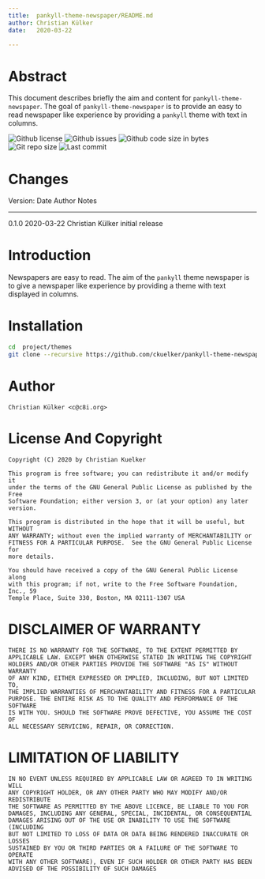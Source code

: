 ```yaml
---
title:  pankyll-theme-newspaper/README.md
author: Christian Külker
date:   2020-03-22

---
```


# Abstract

This document describes briefly the aim and content for
`pankyll-theme-newspaper`. The goal of `pankyll-theme-newspaper` is to provide
an easy to read newspaper like experience by providing a `pankyll` theme with
text in columns.

![Github license](https://img.shields.io/github/license/ckuelker/pankyll-theme-newspaper.svg)
![Github issues](https://img.shields.io/github/issues/ckuelker/pankyll-theme-newspaper.svg?style=popout-square)
![Github code size in bytes](https://img.shields.io/github/languages/code-size/ckuelker/pankyll-theme-newspaper.svg)
![Git repo size](https://img.shields.io/github/repo-size/ckuelker/pankyll-theme-newspaper.svg)
![Last commit](https://img.shields.io/github/last-commit/ckuelker/pankyll-theme-newspaper.svg)

# Changes

Version: Date       Author           Notes
-------- ---------- ---------------- ------------------------------------------
0.1.0    2020-03-22 Christian Külker initial release

# Introduction

Newspapers are easy to read.  The aim of the `pankyll` theme newspaper  is to
give a newspaper like experience by providing a theme with text displayed in
columns.

# Installation

```bash
cd  project/themes
git clone --recursive https://github.com/ckuelker/pankyll-theme-newspaper.git
```

# Author

    Christian Külker <c@c8i.org>

# License And Copyright

    Copyright (C) 2020 by Christian Kuelker

    This program is free software; you can redistribute it and/or modify it
    under the terms of the GNU General Public License as published by the Free
    Software Foundation; either version 3, or (at your option) any later
    version.

    This program is distributed in the hope that it will be useful, but WITHOUT
    ANY WARRANTY; without even the implied warranty of MERCHANTABILITY or
    FITNESS FOR A PARTICULAR PURPOSE.  See the GNU General Public License for
    more details.

    You should have received a copy of the GNU General Public License along
    with this program; if not, write to the Free Software Foundation, Inc., 59
    Temple Place, Suite 330, Boston, MA 02111-1307 USA

# DISCLAIMER OF WARRANTY

    THERE IS NO WARRANTY FOR THE SOFTWARE, TO THE EXTENT PERMITTED BY
    APPLICABLE LAW. EXCEPT WHEN OTHERWISE STATED IN WRITING THE COPYRIGHT
    HOLDERS AND/OR OTHER PARTIES PROVIDE THE SOFTWARE "AS IS" WITHOUT WARRANTY
    OF ANY KIND, EITHER EXPRESSED OR IMPLIED, INCLUDING, BUT NOT LIMITED TO,
    THE IMPLIED WARRANTIES OF MERCHANTABILITY AND FITNESS FOR A PARTICULAR
    PURPOSE. THE ENTIRE RISK AS TO THE QUALITY AND PERFORMANCE OF THE SOFTWARE
    IS WITH YOU. SHOULD THE SOFTWARE PROVE DEFECTIVE, YOU ASSUME THE COST OF
    ALL NECESSARY SERVICING, REPAIR, OR CORRECTION.

# LIMITATION OF LIABILITY

    IN NO EVENT UNLESS REQUIRED BY APPLICABLE LAW OR AGREED TO IN WRITING WILL
    ANY COPYRIGHT HOLDER, OR ANY OTHER PARTY WHO MAY MODIFY AND/OR REDISTRIBUTE
    THE SOFTWARE AS PERMITTED BY THE ABOVE LICENCE, BE LIABLE TO YOU FOR
    DAMAGES, INCLUDING ANY GENERAL, SPECIAL, INCIDENTAL, OR CONSEQUENTIAL
    DAMAGES ARISING OUT OF THE USE OR INABILITY TO USE THE SOFTWARE (INCLUDING
    BUT NOT LIMITED TO LOSS OF DATA OR DATA BEING RENDERED INACCURATE OR LOSSES
    SUSTAINED BY YOU OR THIRD PARTIES OR A FAILURE OF THE SOFTWARE TO OPERATE
    WITH ANY OTHER SOFTWARE), EVEN IF SUCH HOLDER OR OTHER PARTY HAS BEEN
    ADVISED OF THE POSSIBILITY OF SUCH DAMAGES


